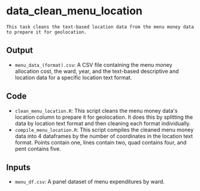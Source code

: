 # data_clean_menu_location
    This task cleans the text-based location data from the menu money data to prepare it for geolocation.

## Output
* `menu_data_(format).csv`: A CSV file containing the menu money allocation cost, the ward, year, and the text-based descriptive and location data for a specific location text format.

## Code
* `clean_menu_location.R`: This script cleans the menu money data's location column to prepare it for geolocation. 
It does this by splitting the data by location text format and then cleaning each format individually.
* `compile_menu_location.R`: This script compiles the cleaned menu money data into 4 dataframes by the number of coordinates in the location text format. Points contain one, lines contain two, quad contains four, and pent contains five.

## Inputs
* `menu_df.csv`: A panel dataset of menu expenditures by ward.